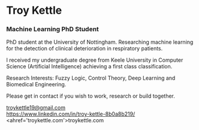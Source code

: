 <h1>Troy Kettle</h1>
<h3>Machine Learning PhD Student</h3>

<p>
PhD student at the University of Nottingham. Researching machine learning for the detection of clinical deterioration in respiratory patients. 

I received my undergraduate degree from Keele University in Computer Science (Artificial Intelligence) achieving a first class classification.

Research Interests: Fuzzy Logic, Control Theory, Deep Learning and Biomedical Engineering.

Please get in contact if you wish to work, research or build together.

troykettle19@gmail.com
<br>
https://www.linkedin.com/in/troy-kettle-8b0a8b219/
<br>
<ahref='troykettle.com'>troykettle.com</a>
</p>
